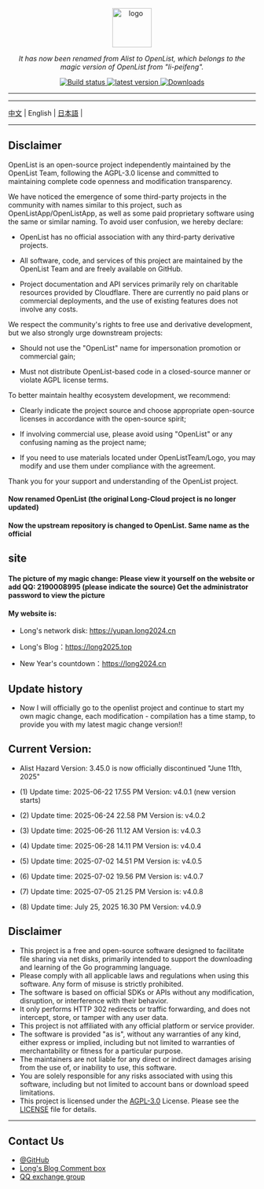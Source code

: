 <div align="center">
  <img width="80px" alt="logo" src="https://long2024.cn/image/logo-Y.png"/></a>
  <p><em>It has now been renamed from Alist to OpenList, which belongs to the magic version of OpenList from "li-peifeng".</em></p>
<div>
  <a href="https://github.com/lyy2005a3/OpenList/actions?query=workflow%3ABuild">
    <img src="https://img.shields.io/github/actions/workflow/status/lyy2005a3/OpenList/build.yml?branch=main" alt="Build status" />
  </a>
  <a href="https://github.com/lyy2005a3/OpenList/releases">
    <img src="https://img.shields.io/github/release/lyy2005a3/OpenList" alt="latest version" />
  </a>
  <a href="https://github.com/lyy2005a3/OpenList/releases">
    <img src="https://img.shields.io/github/downloads/lyy2005a3/OpenList/total?color=%239F7AEA&logo=github" alt="Downloads" />
  </a>
</div>
</div>

---
---

 [中文](./README.md) | English | [日本語](./README_ja.md) |

---

## Disclaimer

OpenList is an open-source project independently maintained by the OpenList Team, following the AGPL-3.0 license and committed to maintaining complete code openness and modification transparency.

We have noticed the emergence of some third-party projects in the community with names similar to this project, such as OpenListApp/OpenListApp, as well as some paid proprietary software using the same or similar naming. To avoid user confusion, we hereby declare:

- OpenList has no official association with any third-party derivative projects.

- All software, code, and services of this project are maintained by the OpenList Team and are freely available on GitHub.

- Project documentation and API services primarily rely on charitable resources provided by Cloudflare. There are currently no paid plans or commercial deployments, and the use of existing features does not involve any costs.

We respect the community's rights to free use and derivative development, but we also strongly urge downstream projects:

- Should not use the "OpenList" name for impersonation promotion or commercial gain;

- Must not distribute OpenList-based code in a closed-source manner or violate AGPL license terms.

To better maintain healthy ecosystem development, we recommend:

- Clearly indicate the project source and choose appropriate open-source licenses in accordance with the open-source spirit;

- If involving commercial use, please avoid using "OpenList" or any confusing naming as the project name;

- If you need to use materials located under OpenListTeam/Logo, you may modify and use them under compliance with the agreement.

Thank you for your support and understanding of the OpenList project.

#### Now renamed OpenList (the original Long-Cloud project is no longer updated)

#### Now the upstream repository is changed to OpenList. Same name as the official

## site

#### The picture of my magic change: Please view it yourself on the website or add QQ: 2190008995 (please indicate the source) Get the administrator password to view the picture

#### My website is:

- Long's network disk: https://yupan.long2024.cn

- Long's Blog：https://long2025.top

- New Year's countdown：https://long2024.cn

## Update history

- Now I will officially go to the openlist project and continue to start my own magic change, each modification - compilation has a time stamp, to provide you with my latest magic change version!!

## Current Version:

- Alist Hazard Version: 3.45.0 is now officially discontinued "June 11th, 2025"

- (1) Update time: 2025-06-22 17.55 PM Version: v4.0.1 (new version starts)

- (2) Update time: 2025-06-24 22.58 PM Version is: v4.0.2

- (3) Update time: 2025-06-26 11.12 AM Version is: v4.0.3

- (4) Update time: 2025-06-28 14.11 PM Version is: v4.0.4

- (5) Update time: 2025-07-02 14.51 PM Version is: v4.0.5

- (6) Update time: 2025-07-02 19.56 PM Version is: v4.0.7

- (7) Update time: 2025-07-05 21.25 PM Version is: v4.0.8

- (8) Update time: July 25, 2025 16.30 PM Version: v4.0.9


## Disclaimer

- This project is a free and open-source software designed to facilitate file sharing via net disks, primarily intended to support the downloading and learning of the Go programming language.
- Please comply with all applicable laws and regulations when using this software. Any form of misuse is strictly prohibited.
- The software is based on official SDKs or APIs without any modification, disruption, or interference with their behavior.
- It only performs HTTP 302 redirects or traffic forwarding, and does not intercept, store, or tamper with any user data.
- This project is not affiliated with any official platform or service provider.
- The software is provided "as is", without any warranties of any kind, either express or implied, including but not limited to warranties of merchantability or fitness for a particular purpose.
- The maintainers are not liable for any direct or indirect damages arising from the use of, or inability to use, this software.
- You are solely responsible for any risks associated with using this software, including but not limited to account bans or download speed limitations.
- This project is licensed under the [AGPL-3.0](https://www.gnu.org/licenses/agpl-3.0.txt) License. Please see the [LICENSE](./LICENSE) file for details.

---

## Contact Us

- [@GitHub](https://github.com/OpenListTeam) 
- [Long's Blog Comment box](https://long2025.top/wall/all) 
- [QQ exchange group](https://qm.qq.com/cgi-bin/qm/qr?k=eDAMuOM5uMg0PYze1hvGYaqvaa9fnVmv&jump_from=webapi&authKey=gmts3WflN2PFR5gsb+6YFsqFLTFfLt99duLtv3y4iIPC2dxbMhvSIOPxWt/IFjAq)